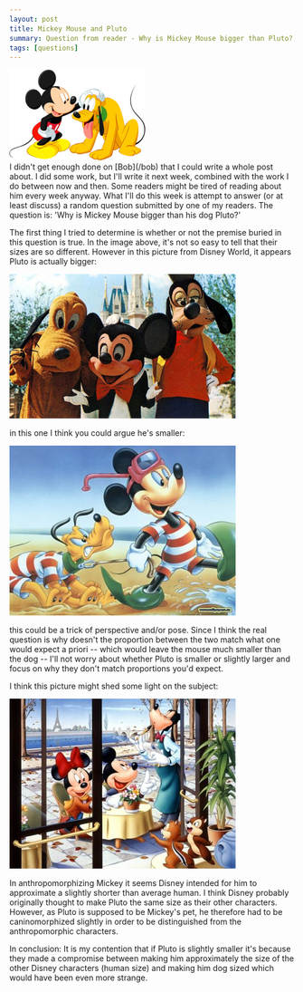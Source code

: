 ```yaml
---
layout: post
title: Mickey Mouse and Pluto
summary: Question from reader - Why is Mickey Mouse bigger than Pluto?
tags: [questions]
---
```


<div class="floatyimg"><img src="/images/pluto-mickey.jpg" title="Mickey + Pluto" alt="Mickey + Pluto" /></div>
I didn't get enough done on [Bob](/bob) that I could write a whole post about.  I did some work, but I'll write it next week, combined with the work I do between now and then.  Some readers might be tired of reading about him every week anyway.  What I'll do this week is attempt to answer (or at least discuss) a random question submitted by one of my readers.  The question is: 'Why is Mickey Mouse bigger than his dog Pluto?'

The first thing I tried to determine is whether or not the premise buried in this question is true.  In the image above, it's not so easy to tell that their sizes are so different.  However in this picture from Disney World, it appears Pluto is actually bigger:

[![](/images/pluto-mickey-disneyworld.jpg)](http://www.flickr.com/photos/striderv/2708367030/)

in this one I think you could argue he's smaller:

[![](/images/pluto-mickey-beach.jpg)](http://www.animatedheroes.com/classicdisney.html)

this could be a trick of perspective and/or pose.  Since I think the real question is why doesn't the proportion between the two match what one would expect a priori -- which would leave the mouse much smaller than the dog -- I'll not worry about whether Pluto is smaller or slightly larger and focus on why they don't match proportions you'd expect.

I think this picture might shed some light on the subject:

[![](/images/mickey-chipmunks.jpg)](http://www.deshow.net/cartoon/2008/mickey_mouse_cartoon.html)


In anthropomorphizing Mickey it seems Disney intended for him to approximate a slightly shorter than average human.  I think Disney probably originally thought to make Pluto the same size as their other characters.  However, as Pluto is supposed to be Mickey's pet, he therefore had to be caninomorphized slightly in order to be distinguished from the anthropomorphic characters.

In conclusion: It is my contention that if Pluto is slightly smaller it's because they made a compromise between making him approximately the size of the other Disney characters (human size) and making him dog sized which would have been even more strange.
